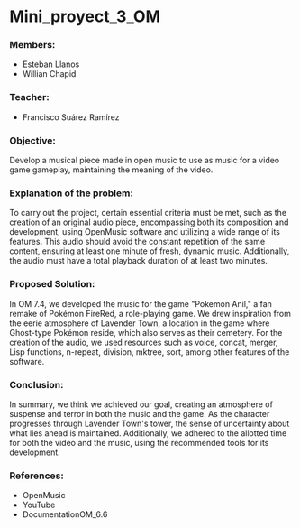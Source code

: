 # Mini_proyect_3_OM

### Members:
- Esteban Llanos
- Willian Chapid

### Teacher:
- Francisco Suárez Ramírez

### Objective:
Develop a musical piece made in open music to use as music for a video game gameplay, maintaining the meaning of the video.

### Explanation of the problem:
To carry out the project, certain essential criteria must be met, such as the creation of an original audio piece, encompassing both its composition and development, using OpenMusic software and utilizing a wide range of its features. This audio should avoid the constant repetition of the same content, ensuring at least one minute of fresh, dynamic music. Additionally, the audio must have a total playback duration of at least two minutes.

### Proposed Solution:
In OM 7.4, we developed the music for the game "Pokemon Anil," a fan remake of Pokémon FireRed, a role-playing game. We drew inspiration from the eerie atmosphere of Lavender Town, a location in the game where Ghost-type Pokémon reside, which also serves as their cemetery. For the creation of the audio, we used resources such as voice, concat, merger, Lisp functions, n-repeat, division, mktree, sort, among other features of the software.

### Conclusion:
In summary, we think we achieved our goal, creating an atmosphere of suspense and terror in both the music and the game. As the character progresses through Lavender Town's tower, the sense of uncertainty about what lies ahead is maintained. Additionally, we adhered to the allotted time for both the video and the music, using the recommended tools for its development.

### References:
- OpenMusic
- YouTube
- DocumentationOM_6.6
